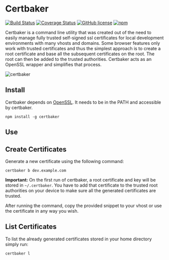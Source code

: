 # Certbaker
[![Build Status](https://travis-ci.org/marcelgwerder/certbaker.svg?branch=master)](https://travis-ci.org/marcelgwerder/certbaker)
[![Coverage Status](https://coveralls.io/repos/github/marcelgwerder/certbaker/badge.svg?branch=master)](https://coveralls.io/github/marcelgwerder/certbaker?branch=master)
[![GitHub license](https://img.shields.io/github/license/marcelgwerder/certbaker.svg)](https://github.com/marcelgwerder/certbaker/blob/master/LICENSE)
[![npm](https://img.shields.io/npm/v/certbaker.svg)](https://www.npmjs.com/package/certbaker)

Certbaker is a command line utility that was created out of the need to easily manage fully trusted self-signed ssl certificates for local development environments with many vhosts and domains. Some browser features only work with trusted certificates and thus the simplest approach is to create a root certificate and base all the subsequent certificates on the root. The root can then be added to the trusted authorities. Certbaker acts as an OpenSSL wrapper and simplifies that process.

![certbaker](https://user-images.githubusercontent.com/4008557/33940163-485354ce-e00e-11e7-82f5-abea941eec14.png)

## Install

Certbaker depends on [OpenSSL](https://www.openssl.org). It needs to be in the PATH and accessible by certbaker.  

```
npm install -g certbaker
```

## Use

## Create Certificates
Generate a new certificate using the following command:
```
certbaker b dev.example.com
```
**Important:** On the first run of certbaker, a root certificate and key will be stored in `~/.certbaker`. You have to add that certificate to the trusted root authorities on your device to make sure all the generated certificates are trusted.

After running the command, copy the provided snippet to your vhost or use the certificate in any way you wish.

## List Certificates
To list the already generated certificates stored in your home directory simply run:
```
certbaker l 
```
